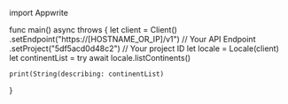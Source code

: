 import Appwrite

func main() async throws {
    let client = Client()
      .setEndpoint("https://[HOSTNAME_OR_IP]/v1") // Your API Endpoint
      .setProject("5df5acd0d48c2") // Your project ID
    let locale = Locale(client)
    let continentList = try await locale.listContinents()

    print(String(describing: continentList)
}
